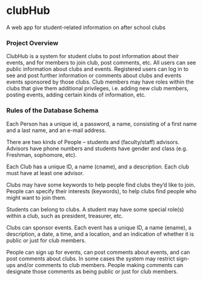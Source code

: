 # clubHub
A web app for student-related information on after school clubs

### Project Overview
ClubHub is a system for student clubs to post information about their events, and for members to join club, post comments, etc.  All users can see public information about clubs and events. Registered users can log in to see and post further information or comments about clubs and events events sponsored by those clubs. Club members may have roles within the clubs that give them additional privileges, i.e.  adding new club members, posting events, adding certain kinds of information, etc.

### Rules of the Database Schema 
Each Person has a unique id, a password, a name, consisting of a first name and a last name, and an e-mail address. 

There are two kinds of People – students and (faculty/staff) advisors.  Advisors have phone numbers and students have gender and class (e.g.  Freshman, sophomore, etc).

Each Club has a unique ID, a name (cname), and a description.  Each club must have at least one advisor.

Clubs may have some keywords to help people find clubs they’d like to join.  People can specify their interests (keywords), to help clubs find people who might want to join them.

Students can belong to clubs.  A student may have some special role(s) within a club, such as president, treasurer, etc.

Clubs can sponsor events.  Each event has a unique ID, a name (ename), a description, a date, a time, and a location, and an indication of whether it is public or just for club members.

People can sign up for events, can post comments about events, and can post comments about clubs. In  some  cases  the  system  may restrict  sign-ups  and/or  comments  to  club  members. People  making comments can designate those comments as being public or just for club members.
